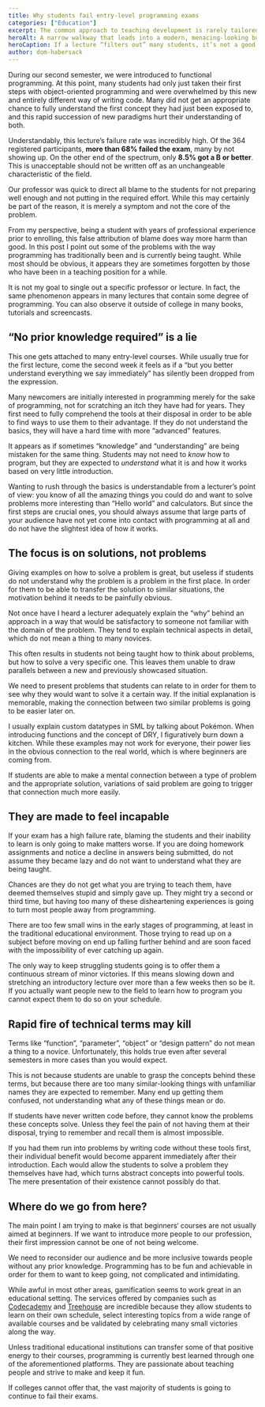 ```yaml
---
title: Why students fail entry-level programming exams
categories: ["Education"]
excerpt: The common approach to teaching development is rarely tailored to newcomers, which results in high failure and dropout rates.
heroAlt: A narrow walkway that leads into a modern, menacing-looking building.
heroCaption: If a lecture “filters out” many students, it’s not a good lecture.
author: dom-habersack
---
```

During our second semester, we were introduced to functional programming. At this point, many students had only just taken their first steps with object-oriented programming and were overwhelmed by this new and entirely different way of writing code. Many did not get an appropriate chance to fully understand the first concept they had just been exposed to, and this rapid succession of new paradigms hurt their understanding of both.

Understandably, this lecture’s failure rate was incredibly high. Of the 364 registered participants, __more than 68% failed the exam__, many by not showing up. On the other end of the spectrum, only __8.5% got a B or better__. This is unacceptable should not be written off as an unchangeable characteristic of the field.

Our professor was quick to direct all blame to the students for not preparing well enough and not putting in the required effort. While this may certainly be part of the reason, it is merely a symptom and not the core of the problem.

From my perspective, being a student with years of professional experience prior to enrolling, this false attribution of blame does way more harm than good. In this post I point out some of the problems with the way programming has traditionally been and is currently being taught. While most should be obvious, it appears they are sometimes forgotten by those who have been in a teaching position for a while.

It is not my goal to single out a specific professor or lecture. In fact, the same phenomenon appears in many lectures that contain some degree of programming. You can also observe it outside of college in many books, tutorials and screencasts.

## “No prior knowledge required” is a lie

This one gets attached to many entry-level courses. While usually true for the first lecture, come the second week it feels as if a “but you better understand everything we say immediately” has silently been dropped from the expression.

Many newcomers are initially interested in programming merely for the sake of programming, not for scratching an itch they have had for years. They first need to fully comprehend the tools at their disposal in order to be able to find ways to use them to their advantage. If they do not understand the basics, they will have a hard time with more “advanced” features.

It appears as if sometimes “knowledge” and “understanding” are being mistaken for the same thing. Students may not need to *know* how to program, but they are expected to *understand* what it is and how it works based on very little introduction.

Wanting to rush through the basics is understandable from a lecturer’s point of view: you know of all the amazing things you could do and want to solve problems more interesting than “Hello world” and calculators. But since the first steps are crucial ones, you should always assume that large parts of your audience have not yet come into contact with programming at all and do not have the slightest idea of how it works.

## The focus is on solutions, not problems

Giving examples on how to solve a problem is great, but useless if students do not understand why the problem is a problem in the first place. In order for them to be able to transfer the solution to similar situations, the motivation behind it needs to be painfully obvious.

Not once have I heard a lecturer adequately explain the “why” behind an approach in a way that would be satisfactory to someone not familiar with the domain of the problem. They tend to explain technical aspects in detail, which do not mean a thing to many novices.

This often results in students not being taught how to think about problems, but how to solve a very specific one. This leaves them unable to draw parallels between a new and previously showcased situation.

We need to present problems that students can relate to in order for them to see why they would want to solve it a certain way. If the initial explanation is memorable, making the connection between two similar problems is going to be easier later on.

I usually explain custom datatypes in SML by talking about Pokémon. When introducing functions and the concept of DRY, I figuratively burn down a kitchen. While these examples may not work for everyone, their power lies in the obvious connection to the real world, which is where beginners are coming from.

If students are able to make a mental connection between a type of problem and the appropriate solution, variations of said problem are going to trigger that connection much more easily.

## They are made to feel incapable

If your exam has a high failure rate, blaming the students and their inability to learn is only going to make matters worse. If you are doing homework assignments and notice a decline in answers being submitted, do not assume they became lazy and do not want to understand what they are being taught.

Chances are they do not get what you are trying to teach them, have deemed themselves stupid and simply gave up. They might try a second or third time, but having too many of these disheartening experiences is going to turn most people away from programming.

There are too few small wins in the early stages of programming, at least in the traditional educational environment. Those trying to read up on a subject before moving on end up falling further behind and are soon faced with the impossibility of ever catching up again.

The only way to keep struggling students going is to offer them a continuous stream of minor victories. If this means slowing down and stretching an introductory lecture over more than a few weeks then so be it. If you actually want people new to the field to learn how to program you cannot expect them to do so on your schedule.

## Rapid fire of technical terms may kill

Terms like “function”, “parameter”, “object” or “design pattern” do not mean a thing to a novice. Unfortunately, this holds true even after several semesters in more cases than you would expect.

This is not because students are unable to grasp the concepts behind these terms, but because there are too many similar-looking things with unfamiliar names they are expected to remember. Many end up getting them confused, not understanding what any of these things mean or do.

If students have never written code before, they cannot know the problems these concepts solve. Unless they feel the pain of not having them at their disposal, trying to remember and recall them is almost impossible.

If you had them run into problems by writing code without these tools first, their individual benefit would become apparent immediately after their introduction. Each would allow the students to solve a problem they themselves have had, which turns abstract concepts into powerful tools. The mere presentation of their existence cannot possibly do that.

## Where do we go from here?

The main point I am trying to make is that beginners‘ courses are not usually aimed at beginners. If we want to introduce more people to our profession, their first impression cannot be one of not being welcome.

We need to reconsider our audience and be more inclusive towards people without any prior knowledge. Programming has to be fun and achievable in order for them to want to keep going, not complicated and intimidating.

While awful in most other areas, gamification seems to work great in an educational setting. The services offered by companies such as [Codecademy](http://codecademy.com/) and [Treehouse](http://referrals.trhou.se/dhabersack) are incredible because they allow students to learn on their own schedule, select interesting topics from a wide range of available courses and be validated by celebrating many small victories along the way.

Unless traditional educational institutions can transfer some of that positive energy to their courses, programming is currently best learned through one of the aforementioned platforms. They are passionate about teaching people and strive to make and keep it fun.

If colleges cannot offer that, the vast majority of students is going to continue to fail their exams.
